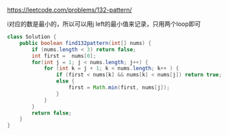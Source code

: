 https://leetcode.com/problems/132-pattern/

i对应的数是最小的，所以可以用j left的最小值来记录，只用两个loop即可

```java
class Solution {
    public boolean find132pattern(int[] nums) {
        if (nums.length < 3) return false;
        int first =  nums[0];
        for(int j = 1; j < nums.length; j++) {
            for (int k = j + 1; k < nums.length; k++ ) {
                if (first < nums[k] && nums[k] < nums[j]) return true;
                else {
                    first = Math.min(first, nums[j]);
                }
            }
        }
        return false;
    }
}
```